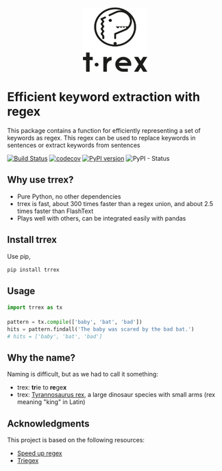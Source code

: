 <p align="center">
<a href="https://github.com/mesejo/trex"><img src="https://raw.githubusercontent.com/mesejo/trex/images/trex_logo.png" width="150" height="150"/></a>
</p>


# Efficient keyword extraction with regex

This package contains a function for efficiently representing a set of keywords as regex. This regex can be used to replace keywords in sentences or extract keywords 
from sentences

[![Build Status](https://travis-ci.com/mesejo/trex.svg?branch=master)](https://travis-ci.com/mesejo/trex) 
[![codecov](https://codecov.io/gh/mesejo/trex/branch/master/graph/badge.svg)](https://codecov.io/gh/mesejo/trex)
[![PyPI version](https://badge.fury.io/py/trrex.svg)](https://badge.fury.io/py/trrex)
![PyPI - Status](https://img.shields.io/pypi/status/trrex)

## Why use trrex?

- Pure Python, no other dependencies
- trrex is fast, about 300 times faster than a regex union, and about 2.5 times faster than FlashText
- Plays well with others, can be integrated easily with pandas

## Install trrex

Use pip,

```bash
pip install trrex
```

## Usage

```python
import trrex as tx

pattern = tx.compile(['baby', 'bat', 'bad'])
hits = pattern.findall('The baby was scared by the bad bat.')
# hits = ['baby', 'bat', 'bad']
```

## Why the name?

Naming is difficult, but as we had to call it something:

* trex: **tr**ie to **re**ge**x**
* trex: [Tyrannosaurus rex](https://en.wikipedia.org/wiki/Tyrannosaurus), a large dinosaur species with small arms  (rex meaning "king" in Latin)

## Acknowledgments

This project is based on the following resources:

- [Speed up regex](https://stackoverflow.com/questions/42742810/speed-up-millions-of-regex-replacements-in-python-3)
- [Triegex](https://github.com/ZhukovAlexander/triegex) 